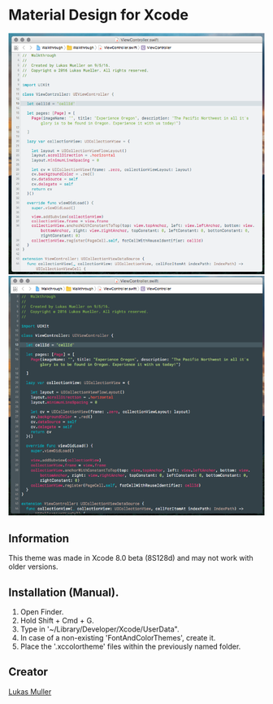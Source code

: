 Material Design for Xcode
========================
![alt text](https://github.com/luki/Material-Design-for-Xcode/blob/master/preview_light.png "Light Theme Preview")
![alt text](https://github.com/luki/Material-Design-for-Xcode/blob/master/preview_dark.png "Dark Theme Preview")
## Information
This theme was made in Xcode 8.0 beta (8S128d) and may not work with older versions.

## Installation (Manual).
1. Open Finder.
2. Hold Shift + Cmd + G.
3. Type in '~/Library/Developer/Xcode/UserData".
4. In case of a non-existing 'FontAndColorThemes', create it.
5. Place the '.xccolortheme' files within the previously named folder.

## Creator
[Lukas Muller](https://twitter.com/lamuller)
